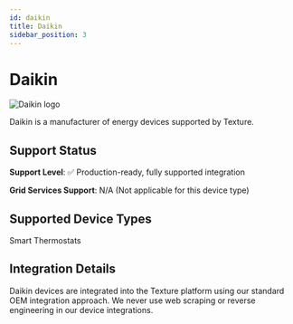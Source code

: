 ```yaml
---
id: daikin
title: Daikin
sidebar_position: 3
---
```


# Daikin

<div style={{ textAlign: 'center', margin: '20px 0' }}>
  <img 
    src="https://device.cms.texture.energy/logo/Daikin%20Vector%20Icon.svg" 
    alt="Daikin logo" 
    style={{ maxWidth: '200px', maxHeight: '150px' }}
  />
</div>

Daikin is a manufacturer of energy devices supported by Texture.



## Support Status

**Support Level**: ✅ Production-ready, fully supported integration

**Grid Services Support**: N/A (Not applicable for this device type)

## Supported Device Types

Smart Thermostats

## Integration Details

Daikin devices are integrated into the Texture platform using our standard OEM integration approach. We never use web scraping or reverse engineering in our device integrations.

